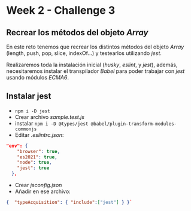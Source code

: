 # Week 2 - Challenge 3

## Recrear los métodos del objeto _Array_

En este reto tenemos que recrear los distintos métodos del objeto _Array_ (length, push, pop, slice, indexOf...) y testearlos utilizando _jest_.

Realizaremos toda la instalación inicial (_husky_, _eslint_, y _jest_), además, necesitaremos instalar el transpilador _Babel_ para poder trabajar con _jest_ usando módulos _ECMA6_.

## Instalar jest

- `npm i -D jest`
- Crear archivo _sample.test.js_
- instalar `npm i -D @types/jest @babel/plugin-transform-modules-commonjs`
- Editar _.eslintrc.json_:

```json
"env": {
    "browser": true,
    "es2021": true,
    "node": true,
    "jest": true
  },
```

- Crear _jsconfig.json_
- Añadir en ese archivo:

```json
{  "typeAcquisition": { "include":["jest"] } }`
```
